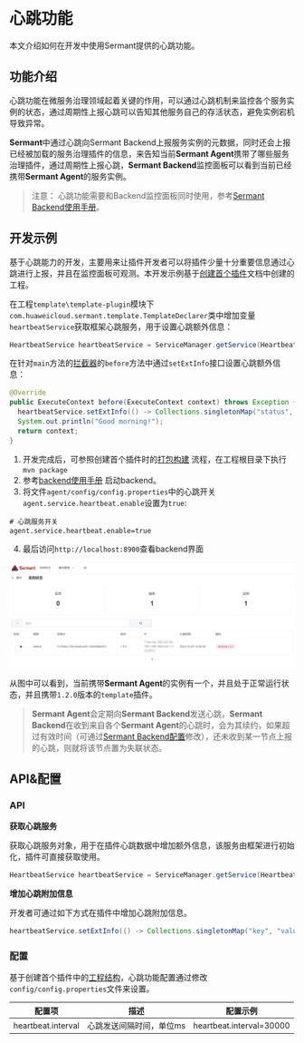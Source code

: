 # 心跳功能

本文介绍如何在开发中使用Sermant提供的心跳功能。

## 功能介绍

心跳功能在微服务治理领域起着关键的作用，可以通过心跳机制来监控各个服务实例的状态，通过周期性上报心跳可以告知其他服务自己的存活状态，避免实例宕机导致异常。

**Sermant**中通过心跳向Sermant Backend上报服务实例的元数据，同时还会上报已经被加载的服务治理插件的信息，来告知当前**Sermant Agent**携带了哪些服务治理插件，通过周期性上报心跳，**Sermant Backend**监控面板可以看到当前已经携带**Sermant Agent**的服务实例。

> 注意： 心跳功能需要和Backend监控面板同时使用，参考[Sermant Backend使用手册](../user-guide/sermant-backend.md)。

## 开发示例

基于心跳能力的开发，主要用来让插件开发者可以将插件少量十分重要信息通过心跳进行上报，并且在监控面板可观测。本开发示例基于[创建首个插件](README.md)文档中创建的工程。

在工程`template\template-plugin`模块下`com.huaweicloud.sermant.template.TemplateDeclarer`类中增加变量`heartbeatService`获取框架心跳服务，用于设置心跳额外信息：

```java
HeartbeatService heartbeatService = ServiceManager.getService(HeartbeatService.class);
```

在针对`main`方法的[拦截器](bytecode-enhancement.md#拦截器)的`before`方法中通过`setExtInfo`接口设置心跳额外信息：

```java
@Override
public ExecuteContext before(ExecuteContext context) throws Exception {
  heartbeatService.setExtInfo(() -> Collections.singletonMap("status", "started"));
  System.out.println("Good morning!");
  return context;
}
```

1. 开发完成后，可参照创建首个插件时的[打包构建](README.md#打包构建) 流程，在工程根目录下执行 `mvn package`
2. 参考[backend使用手册](../user-guide/backend.md)
   启动backend。
3. 将文件`agent/config/config.properties`中的心跳开关`agent.service.heartbeat.enable`设置为`true`:
```properties
# 心跳服务开关
agent.service.heartbeat.enable=true
```
4. 最后访问`http://localhost:8900`查看backend界面

![pic](../../../binary-doc/backend_sermant_info.png)

从图中可以看到，当前携带**Sermant Agent**的实例有一个，并且处于正常运行状态，并且携带`1.2.0`版本的`template`插件。

> **Sermant Agent**会定期向**Sermant Backend**发送心跳，**Sermant Backend**在收到来自各个**Sermant Agent**的心跳时，会为其续约，如果超过有效时间（可通过[Sermant Backend配置](../user-guide/sermant-backend.md#Sermant-Backend参数配置)修改），还未收到某一节点上报的心跳，则就将该节点置为失联状态。

## API&配置

### API

**获取心跳服务**

获取心跳服务对象，用于在插件心跳数据中增加额外信息，该服务由框架进行初始化，插件可直接获取使用。

```java
HeartbeatService heartbeatService = ServiceManager.getService(HeartbeatService.class);
```

**增加心跳附加信息**

开发者可通过如下方式在插件中增加心跳附加信息。

```java
heartbeatService.setExtInfo(() -> Collections.singletonMap("key", "value"));
```

### 配置

基于创建首个插件中的[工程结构](README.md#工程结构)，心跳功能配置通过修改`config/config.properties`文件来设置。

|配置项|描述|配置示例|
|---|---|---|
| heartbeat.interval | 心跳发送间隔时间，单位ms | heartbeat.interval=30000 |